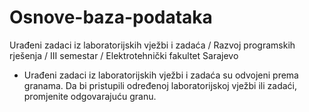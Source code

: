 # Osnove-baza-podataka

Urađeni zadaci iz laboratorijskih vježbi i zadaća / Razvoj programskih rješenja / III semestar / Elektrotehnički fakultet Sarajevo

- Urađeni zadaci iz laboratorijskih vježbi i zadaća su odvojeni prema granama. Da bi pristupili određenoj laboratorijskoj vježbi ili zadaći, promjenite odgovarajuću granu.
